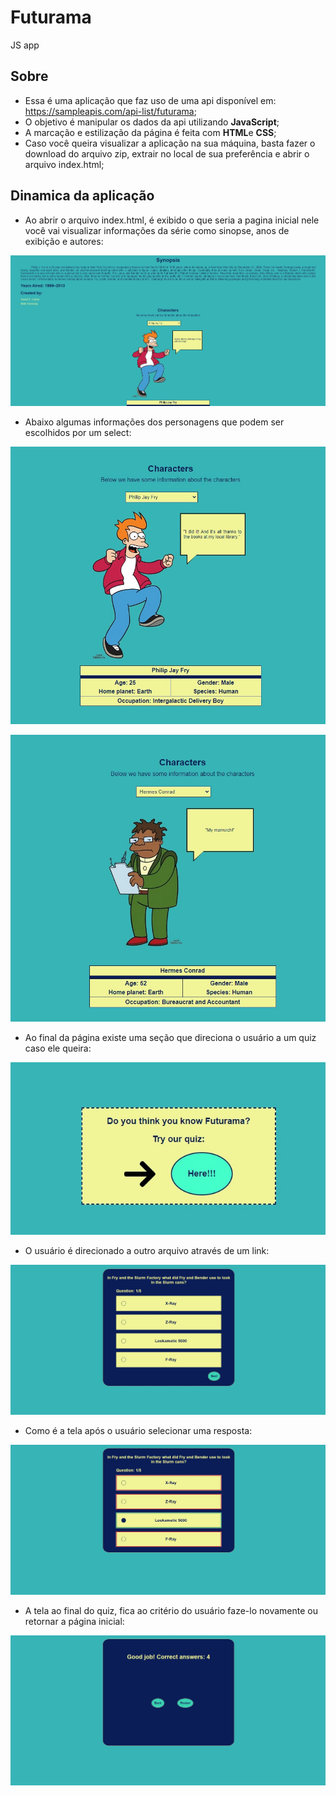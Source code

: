 # Futurama
JS app

## Sobre

* Essa é uma aplicação que faz uso de uma api disponível em: https://sampleapis.com/api-list/futurama;
* O objetivo é manipular os dados da api utilizando **JavaScript**;
* A marcação e estilização da página é feita com **HTML**e **CSS**;
* Caso você queira visualizar a aplicação na sua máquina, basta fazer o download do arquivo zip, extrair no local de sua preferência e abrir o arquivo index.html;

## Dinamica da aplicação
* Ao abrir o arquivo index.html, é exibido o que seria a pagina inicial nele você vai visualizar informações da série como sinopse, anos de exibição e autores:

![](ex1.jpg)

* Abaixo algumas informações dos personagens que podem ser escolhidos por um select:

![](ex2.jpg)

![](ex3.jpg)

* Ao final da página existe uma seção que direciona o usuário a um quiz caso ele queira:

![](ex4.jpg)

* O usuário é direcionado a outro arquivo através de um link:

![](ex5.jpg)

* Como é a tela após o usuário selecionar uma resposta:

![](ex6.jpg)

* A tela ao final do quiz, fica ao critério do usuário faze-lo novamente ou retornar a página inicial:

![](ex7.jpg)
